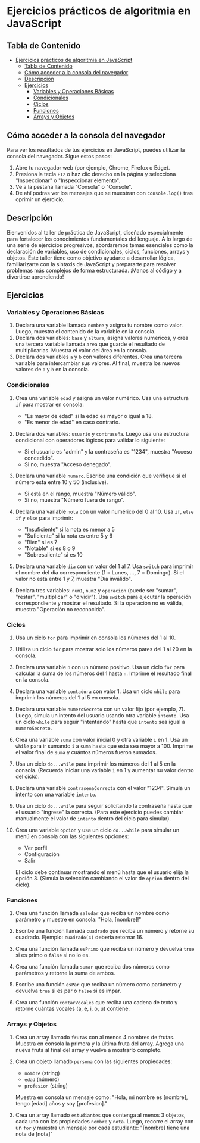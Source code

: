 # Ejercicios prácticos de algoritmia en JavaScript

## Tabla de Contenido

- [Ejercicios prácticos de algoritmia en JavaScript](#ejercicios-prácticos-de-algoritmia-en-javascript)
  - [Tabla de Contenido](#tabla-de-contenido)
  - [Cómo acceder a la consola del navegador](#cómo-acceder-a-la-consola-del-navegador)
  - [Descripción](#descripción)
  - [Ejercicios](#ejercicios)
    - [Variables y Operaciones Básicas](#variables-y-operaciones-básicas)
    - [Condicionales](#condicionales)
    - [Ciclos](#ciclos)
    - [Funciones](#funciones)
    - [Arrays y Objetos](#arrays-y-objetos)

## Cómo acceder a la consola del navegador

Para ver los resultados de tus ejercicios en JavaScript, puedes utilizar la consola del navegador. Sigue estos pasos:

1. Abre tu navegador web (por ejemplo, Chrome, Firefox o Edge).
2. Presiona la tecla `F12` o haz clic derecho en la página y selecciona "Inspeccionar" o "Inspeccionar elemento".
3. Ve a la pestaña llamada "Consola" o "Console".
4. De ahí podras ver los mensajes que se muestran con `console.log()` tras oprimir un ejercicio.

## Descripción

Bienvenidos al taller de práctica de JavaScript, diseñado especialmente para fortalecer los conocimientos fundamentales del lenguaje. A lo largo de una serie de ejercicios progresivos, abordaremos temas esenciales como la declaración de variables, uso de condicionales, ciclos, funciones, arrays y objetos. Este taller tiene como objetivo ayudarte a desarrollar lógica, familiarizarte con la sintaxis de JavaScript y prepararte para resolver problemas más complejos de forma estructurada. ¡Manos al código y a divertirse aprendiendo!

## Ejercicios

### Variables y Operaciones Básicas

1. Declara una variable llamada `nombre` y asigna tu nombre como valor. Luego, muestra el contenido de la variable en la consola.
1. Declara dos variables: `base` y `altura`, asigna valores numéricos, y crea una tercera variable llamada `area` que guarde el resultado de multiplicarlas. Muestra el valor del área en la consola.
1. Declara dos variables `a` y `b` con valores diferentes. Crea una tercera variable para intercambiar sus valores. Al final, muestra los nuevos valores de `a` y `b` en la consola.

### Condicionales

1. Crea una variable `edad` y asigna un valor numérico. Usa una estructura `if` para mostrar en consola:

   - "Es mayor de edad" si la edad es mayor o igual a 18.
   - "Es menor de edad" en caso contrario.

1. Declara dos variables: `usuario` y `contraseña`. Luego usa una estructura condicional con operadores lógicos para validar lo siguiente:

   - Si el usuario es "admin" y la contraseña es "1234", muestra "Acceso concedido".
   - Si no, muestra "Acceso denegado".

1. Declara una variable `numero`. Escribe una condición que verifique si el número está entre 10 y 50 (inclusive).

   - Si está en el rango, muestra "Número válido".
   - Si no, muestra "Número fuera de rango".

1. Declara una variable `nota` con un valor numérico del 0 al 10. Usa `if`, `else if` y `else` para imprimir:

   - "Insuficiente" si la nota es menor a 5
   - "Suficiente" si la nota es entre 5 y 6
   - "Bien" si es 7
   - "Notable" si es 8 o 9
   - "Sobresaliente" si es 10

1. Declara una variable `dia` con un valor del 1 al 7. Usa `switch` para imprimir el nombre del día correspondiente (1 = Lunes, ..., 7 = Domingo). Si el valor no está entre 1 y 7, muestra "Día inválido".

1. Declara tres variables: `num1`, `num2` y `operacion` (puede ser "sumar", "restar", "multiplicar" o "dividir"). Usa `switch` para ejecutar la operación correspondiente y mostrar el resultado. Si la operación no es válida, muestra "Operación no reconocida".

### Ciclos

1. Usa un ciclo `for` para imprimir en consola los números del 1 al 10.

1. Utiliza un ciclo `for` para mostrar solo los números pares del 1 al 20 en la consola.

1. Declara una variable `n` con un número positivo. Usa un ciclo `for` para calcular la suma de los números del 1 hasta `n`. Imprime el resultado final en la consola.

1. Declara una variable `contadora` con valor 1. Usa un ciclo `while` para imprimir los números del 1 al 5 en consola.

1. Declara una variable `numeroSecreto` con un valor fijo (por ejemplo, 7). Luego, simula un intento del usuario usando otra variable `intento`. Usa un ciclo `while` para seguir "intentando" hasta que `intento` sea igual a `numeroSecreto`.

1. Crea una variable `suma` con valor inicial 0 y otra variable `i` en 1. Usa un `while` para ir sumando `i` a `suma` hasta que esta sea mayor a 100. Imprime el valor final de `suma` y cuántos números fueron sumados.

1. Usa un ciclo `do...while` para imprimir los números del 1 al 5 en la consola. (Recuerda iniciar una variable `i` en 1 y aumentar su valor dentro del ciclo).

1. Declara una variable `contrasenaCorrecta` con el valor "1234". Simula un intento con una variable `intento`.

1. Usa un ciclo `do...while` para seguir solicitando la contraseña hasta que el usuario "ingrese" la correcta. (Para este ejercicio puedes cambiar manualmente el valor de `intento` dentro del ciclo para simular).

1. Crea una variable `opcion` y usa un ciclo `do...while` para simular un menú en consola con las siguientes opciones:

   - Ver perfil
   - Configuración
   - Salir

   El ciclo debe continuar mostrando el menú hasta que el usuario elija la opción 3. (Simula la selección cambiando el valor de `opcion` dentro del ciclo).

### Funciones

1. Crea una función llamada `saludar` que reciba un nombre como parámetro y muestre en consola: "Hola, [nombre]!"

1. Escribe una función llamada `cuadrado` que reciba un número y retorne su cuadrado. Ejemplo: `cuadrado(4)` debería retornar 16.

1. Crea una función llamada `esPrimo` que reciba un número y devuelva `true` si es primo o `false` si no lo es.

1. Crea una función llamada `sumar` que reciba dos números como parámetros y retorne la suma de ambos.

1. Escribe una función `esPar` que reciba un número como parámetro y devuelva `true` si es par o `false` si es impar.

1. Crea una función `contarVocales` que reciba una cadena de texto y retorne cuántas vocales (a, e, i, o, u) contiene.

### Arrays y Objetos

1. Crea un array llamado `frutas` con al menos 4 nombres de frutas. Muestra en consola la primera y la última fruta del array. Agrega una nueva fruta al final del array y vuelve a mostrarlo completo.

1. Crea un objeto llamado `persona` con las siguientes propiedades:

   - `nombre` (string)
   - `edad` (número)
   - `profesion` (string)

   Muestra en consola un mensaje como:
   "Hola, mi nombre es [nombre], tengo [edad] años y soy [profesion]."

1. Crea un array llamado `estudiantes` que contenga al menos 3 objetos, cada uno con las propiedades `nombre` y `nota`. Luego, recorre el array con un `for` y muestra un mensaje por cada estudiante:
   "[nombre] tiene una nota de [nota]"
